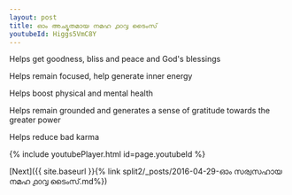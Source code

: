 ```yaml
---
layout: post
title: ഓം അച്യുതമായ നമഹ ൧൦൮ ടൈംസ്
youtubeId: Higgs5VmC8Y
---
```

 
 
Helps get goodness, bliss and peace and God's blessings
 
Helps remain focused, help generate inner energy 
 
Helps boost physical and mental health 
 
Helps remain grounded and generates a sense of gratitude towards the greater power 
 
Helps reduce bad karma
 
 
 
 


{% include youtubePlayer.html id=page.youtubeId %}
 
[Next]({{ site.baseurl }}{% link  split2/_posts/2016-04-29-ഓം സര്വസഹായ നമഹ ൧൦൮ ടൈംസ്.md%})
 
